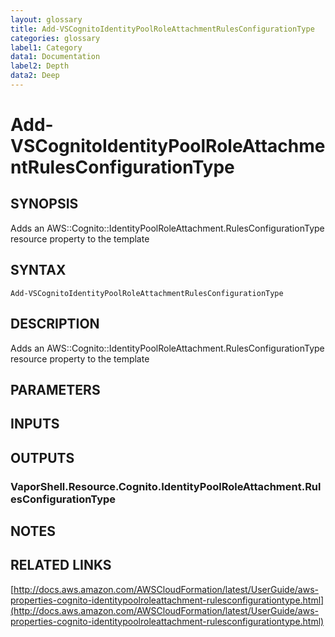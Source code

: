 ```yaml
---
layout: glossary
title: Add-VSCognitoIdentityPoolRoleAttachmentRulesConfigurationType
categories: glossary
label1: Category
data1: Documentation
label2: Depth
data2: Deep
---
```


# Add-VSCognitoIdentityPoolRoleAttachmentRulesConfigurationType

## SYNOPSIS
Adds an AWS::Cognito::IdentityPoolRoleAttachment.RulesConfigurationType resource property to the template

## SYNTAX

```
Add-VSCognitoIdentityPoolRoleAttachmentRulesConfigurationType
```

## DESCRIPTION
Adds an AWS::Cognito::IdentityPoolRoleAttachment.RulesConfigurationType resource property to the template

## PARAMETERS

## INPUTS

## OUTPUTS

### VaporShell.Resource.Cognito.IdentityPoolRoleAttachment.RulesConfigurationType

## NOTES

## RELATED LINKS

[http://docs.aws.amazon.com/AWSCloudFormation/latest/UserGuide/aws-properties-cognito-identitypoolroleattachment-rulesconfigurationtype.html](http://docs.aws.amazon.com/AWSCloudFormation/latest/UserGuide/aws-properties-cognito-identitypoolroleattachment-rulesconfigurationtype.html)

